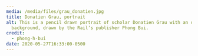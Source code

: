 ```yaml
---
media: /media/files/grau_donatien.jpg
title: Donatien Grau, portrait
alt: This is a pencil drawn portrait of scholar Donatien Grau with an off-white
  background, drawn by the Rail’s publisher Phong Bui.
credit:
  - phong-h-bui
date: 2020-05-27T16:33:00-0500
---
```


